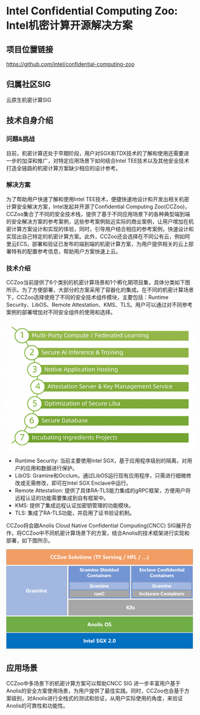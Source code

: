 # Intel Confidential Computing Zoo: Intel机密计算开源解决方案

## 项目位置链接

https://github.com/intel/confidential-computing-zoo

## 归属社区SIG

云原生机密计算SIG

## 技术自身介绍

### 问题&挑战

目前，机密计算还处于早期阶段，用户对SGX和TDX技术的了解和使用还需要进一步的加深和推广，对特定应用场景下如何结合Intel TEE技术以及其他安全技术打造全链路的机密计算方案缺少相应的设计参考。

### 解决方案

为了帮助用户快速了解和使用Intel TEE技术，便捷快速地设计和开发出相关机密计算安全解决方案，Intel发起并开源了Confidential Computing Zoo(CCZoo)， CCZoo集合了不同的安全技术栈，提供了基于不同应用场景下的各种典型端到端的安全解决方案的参考案例，这些参考案例贴近实际的商业案例，让用户增加在机密计算方案设计和实现的体验，同时，引导用户结合相应的参考案例，快速设计和实现出自己特定的机密计算方案。此外，CCZoo还会选择在不同公有云，例如阿里云ECS，部署和验证已发布的端到端的机密计算方案，为用户提供相关的云上部署特有的配置参考信息，帮助用户方案快速上云。

### 技术介绍

CCZoo当前提供了6个类别的机密计算场景和1个孵化期项目集，具体分类如下图所示。为了方便部署，大部分的方案采用了容器化的集成。在不同的机密计算场景下，CCZoo选择使用了不同的安全技术组件模块，主要包括：Runtime Security、LibOS、Remote Attestation、KMS、TLS。用户可以通过对不同参考案例的部署增加对不同安全组件的使用和选择。

![image.png](../materials/imgs/cczoo_case_classification.png)

- Runtime Security: 当前主要使用Intel SGX，基于应用程序级别的隔离，对用户的应用和数据进行保护。
- LibOS: Gramine和Occlum。通过LibOS运行现有应用程序，只需进行细微修改或无需修改，即可在Intel SGX Enclave中运行。
- Remote Attestation: 提供了具体RA-TLS能力集成的gRPC框架，方便用户将远程认证的功能需要集成到自有框架中。
- KMS: 提供了集成远程认证加密钥管理的功能模块。
- TLS: 集成了RA-TLS功能，并启用了证书验证机制。

CCZoo将会跟Anolis Cloud Native Confidential Computing(CNCC) SIG展开合作，将CCZoo中不同机密计算场景下的方案，结合Anolis的技术框架进行实现和部署，如下图所示。

![image.png](../materials/imgs/cczoo_anolis_technical_framework.png)

## 应用场景

CCZoo中多场景下的机密计算方案可以帮助CNCC SIG 进一步丰富用户基于Anolis的安全方案使用场景，为用户提供了最佳实践。同时，CCZoo也会基于方案级别，对Anolis进行全栈式的测试和验证，从用户实际使用的角度，来验证Anolis的可靠性和功能性。
